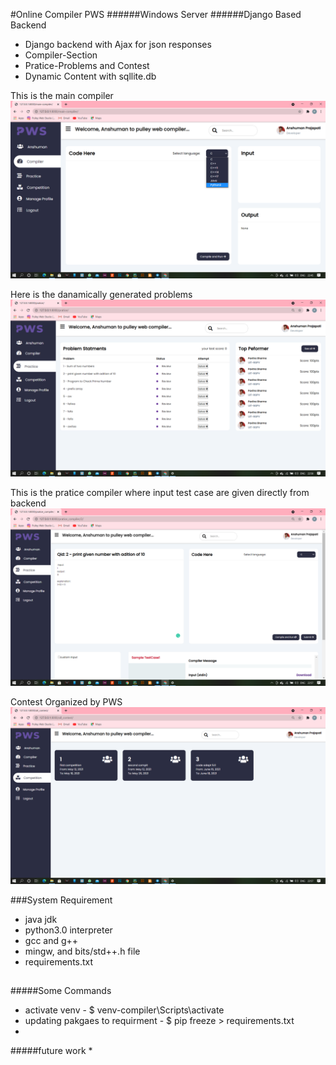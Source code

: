 #Online Compiler PWS
######Windows Server
######Django Based Backend
* Django backend with Ajax for json responses
* Compiler-Section
* Pratice-Problems and Contest
* Dynamic Content with sqllite.db

This is the main compiler
![myimage-alt-tag](Screenshot%20(900).png)

Here is the danamically generated problems
![myimage-alt-tag](Screenshot%20(904).png)

This is the pratice compiler where input test case are given directly from backend
![myimage-alt-tag](Screenshot%20(902).png)

Contest Organized by PWS
![myimage-alt-tag](Screenshot%20(903).png)

###System Requirement
* java jdk
* python3.0 interpreter
* gcc and g++
* mingw, and bits/std++.h file
* requirements.txt
##
#####Some Commands
- activate venv - $ venv-compiler\Scripts\activate
- updating pakgaes to requirment - $ pip freeze > requirements.txt
- 

#####future work
* 
